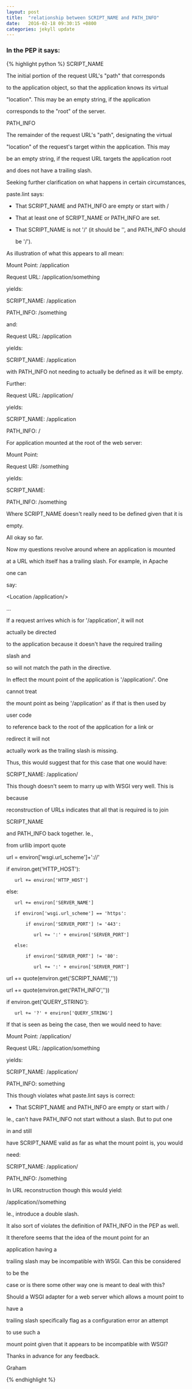 ```yaml
---
layout: post
title:  "relationship between SCRIPT_NAME and PATH_INFO"
date:   2016-02-18 09:30:15 +0800
categories: jekyll update
---
```


### In the PEP it says:
{% highlight python %}
SCRIPT_NAME

   The initial portion of the request URL's "path" that corresponds

   to the application object, so that the application knows its virtual

   "location". This may be an empty string, if the application

   corresponds to the "root" of the server.

PATH_INFO

   The remainder of the request URL's "path", designating the virtual

   "location" of the request's target within the application. This may

   be an empty string, if the request URL targets the application root

   and does not have a trailing slash.

Seeking further clarification on what happens in certain circumstances,

paste.lint says:

   - That SCRIPT_NAME and PATH_INFO are empty or start with /

   - That at least one of SCRIPT_NAME or PATH_INFO are set.

   - That SCRIPT_NAME is not '/' (it should be '', and PATH_INFO should

     be '/').

As illustration of what this appears to all mean:

   Mount Point: /application

   Request URL: /application/something

yields:

   SCRIPT_NAME: /application

   PATH_INFO: /something

and:

   Request URL: /application

yields:

   SCRIPT_NAME: /application

with PATH_INFO not needing to actually be defined as it will be empty.

Further:

   Request URL: /application/

yields:

   SCRIPT_NAME: /application

   PATH_INFO: /

For application mounted at the root of the web server:

   Mount Point:

   Request URI: /something

yields:

   SCRIPT_NAME:

   PATH_INFO: /something

Where SCRIPT_NAME doesn't really need to be defined given that it is 

empty.

All okay so far.

Now my questions revolve around where an application is mounted

at a URL which itself has a trailing slash. For example, in Apache 

one can

say:

   <Location /application/>

   ...

   </Location>

If a request arrives which is for '/application', it will not 

actually be directed

to the application because it doesn't have the required trailing 

slash and

so will not match the path in the directive.

In effect the mount point of the application is '/application/'. One 

cannot treat

the mount point as being '/application' as if that is then used by 

user code

to reference back to the root of the application for a link or 

redirect it will not

actually work as the trailing slash is missing.

Thus, this would suggest that for this case that one would have:

   SCRIPT_NAME: /application/

This though doesn't seem to marry up with WSGI very well. This is 

because

reconstruction of URLs indicates that all that is required is to join 

SCRIPT_NAME

and PATH_INFO back together. Ie.,

   from urllib import quote

   url = environ['wsgi.url_scheme']+'://'

   if environ.get('HTTP_HOST'):

       url += environ['HTTP_HOST']

   else:

       url += environ['SERVER_NAME']

       if environ['wsgi.url_scheme'] == 'https':

           if environ['SERVER_PORT'] != '443':

              url += ':' + environ['SERVER_PORT']

       else:

           if environ['SERVER_PORT'] != '80':

              url += ':' + environ['SERVER_PORT']

   url += quote(environ.get('SCRIPT_NAME',''))

   url += quote(environ.get('PATH_INFO',''))

   if environ.get('QUERY_STRING'):

       url += '?' + environ['QUERY_STRING']

If that is seen as being the case, then we would need to have:

   Mount Point: /application/

   Request URL: /application/something

yields:

   SCRIPT_NAME: /application/

   PATH_INFO: something

This though violates what paste.lint says is correct:

   - That SCRIPT_NAME and PATH_INFO are empty or start with /

Ie., can't have PATH_INFO not start without a slash. But to put one 

in and still

have SCRIPT_NAME valid as far as what the mount point is, you would 

need:

   SCRIPT_NAME: /application/

   PATH_INFO: /something

In URL reconstruction though this would yield:

   /application//something

Ie., introduce a double slash.

It also sort of violates the definition of PATH_INFO in the PEP as well.

It therefore seems that the idea of the mount point for an 

application having a

trailing slash may be incompatible with WSGI. Can this be considered 

to be the

case or is there some other way one is meant to deal with this?

Should a WSGI adapter for a web server which allows a mount point to 

have a

trailing slash specifically flag as a configuration error an attempt 

to use such a

mount point given that it appears to be incompatible with WSGI?

Thanks in advance for any feedback.

Graham

{% endhighlight %}

